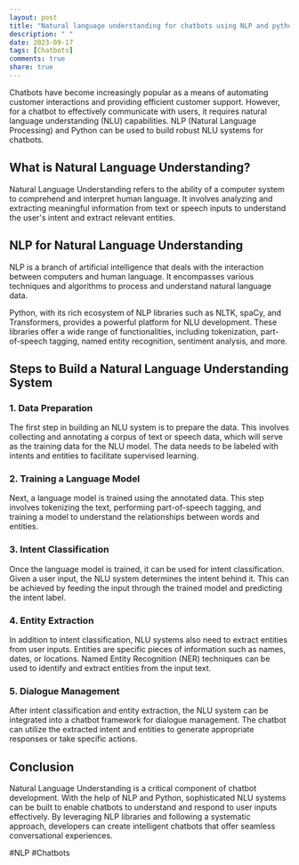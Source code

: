 ```yaml
---
layout: post
title: "Natural language understanding for chatbots using NLP and python"
description: " "
date: 2023-09-17
tags: [Chatbots]
comments: true
share: true
---
```


Chatbots have become increasingly popular as a means of automating customer interactions and providing efficient customer support. However, for a chatbot to effectively communicate with users, it requires natural language understanding (NLU) capabilities. NLP (Natural Language Processing) and Python can be used to build robust NLU systems for chatbots.

## What is Natural Language Understanding?

Natural Language Understanding refers to the ability of a computer system to comprehend and interpret human language. It involves analyzing and extracting meaningful information from text or speech inputs to understand the user's intent and extract relevant entities.

## NLP for Natural Language Understanding

NLP is a branch of artificial intelligence that deals with the interaction between computers and human language. It encompasses various techniques and algorithms to process and understand natural language data.

Python, with its rich ecosystem of NLP libraries such as NLTK, spaCy, and Transformers, provides a powerful platform for NLU development. These libraries offer a wide range of functionalities, including tokenization, part-of-speech tagging, named entity recognition, sentiment analysis, and more.

## Steps to Build a Natural Language Understanding System

### 1. Data Preparation
The first step in building an NLU system is to prepare the data. This involves collecting and annotating a corpus of text or speech data, which will serve as the training data for the NLU model. The data needs to be labeled with intents and entities to facilitate supervised learning.

### 2. Training a Language Model
Next, a language model is trained using the annotated data. This step involves tokenizing the text, performing part-of-speech tagging, and training a model to understand the relationships between words and entities.

### 3. Intent Classification
Once the language model is trained, it can be used for intent classification. Given a user input, the NLU system determines the intent behind it. This can be achieved by feeding the input through the trained model and predicting the intent label.

### 4. Entity Extraction
In addition to intent classification, NLU systems also need to extract entities from user inputs. Entities are specific pieces of information such as names, dates, or locations. Named Entity Recognition (NER) techniques can be used to identify and extract entities from the input text.

### 5. Dialogue Management
After intent classification and entity extraction, the NLU system can be integrated into a chatbot framework for dialogue management. The chatbot can utilize the extracted intent and entities to generate appropriate responses or take specific actions.

## Conclusion

Natural Language Understanding is a critical component of chatbot development. With the help of NLP and Python, sophisticated NLU systems can be built to enable chatbots to understand and respond to user inputs effectively. By leveraging NLP libraries and following a systematic approach, developers can create intelligent chatbots that offer seamless conversational experiences.

#NLP #Chatbots